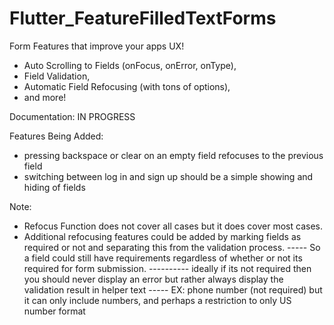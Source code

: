 # Flutter_FeatureFilledTextForms
Form Features that improve your apps UX! 
- Auto Scrolling to Fields (onFocus, onError, onType), 
- Field Validation, 
- Automatic Field Refocusing (with tons of options), 
- and more! 

Documentation: IN PROGRESS

Features Being Added: 
- pressing backspace or clear on an empty field refocuses to the previous field
- switching between log in and sign up should be a simple showing and hiding of fields

Note: 
- Refocus Function does not cover all cases but it does cover most cases. 
- Additional refocusing features could be added by marking fields as required or not and separating this from the validation process. 
----- So a field could still have requirements regardless of whether or not its required for form submission.
---------- ideally if its not required then you should never display an error but rather always display the validation result in helper text
----- EX: phone number (not required) but it can only include numbers, and perhaps a restriction to only US number format

